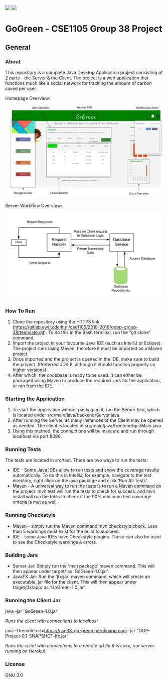 <img src="https://img.shields.io/badge/Coverage-100%25-green.svg">
<img src="https://img.shields.io/badge/build%20-passed-green.svg">


# GoGreen - CSE1105 Group 38 Project

## General
### About
This repository is a complete Java Desktop Application project consisting of 2 parts - the Server & the Client.
The project is a web application that functions much like a social network for tracking the amount of carbon saved per user.

Homepage Overview:

<img src="pics/homepage-overview.png"  width="600">

Server Workflow Overview:

<img src="pics/server-overview.png"  width="600">


### How To Run
1. Clone the repository using the HTTPS link (https://gitlab.ewi.tudelft.nl/cse1105/2018-2019/oopp-group-38/template.git).
To do this in the Bash terminal, run the "git clone" command.
2. Import the project in your favourite Java IDE (such as IntelliJ or Eclipse). The project runs using Maven, therefore
it must be imported as a Maven project.
3. Once imported and the project is opened in the IDE, make sure to build the project. (Preferred JDK 8, although it should
function properly on higher versions)
4. After which, the codebase is ready to be used. It can either be packaged using Maven to produce the required .jars for the application,
or ran from the IDE.

### Starting the Application
1. To start the application without packaging it, run the Server first, which is located under src/main/java/backend/Server.java
2. After running the Server, as many instances of the Client may be opened as needed. The client is located in src/main/java/frontend/gui/Main.java
3. Using this method, the connections will be insecure and run through localhost via port 8080.

### Running Tests
The tests are located in src/test. There are two ways to run the tests:
* IDE - Some Java IDEs allow to run tests and show the coverage results automatically. To do this in IntelliJ, for example, navigate to the test directory,
right click on the java package and click 'Run All Tests'.
* Maven - A universal way to run the tests is to run a Maven command on the project. mvn test will run the tests to check for success, and mvn install will
run the tests to check if the 90% minimum test coverage criteria is met as well.

### Running Checkstyle
* Maven - simply run the Maven command mvn checkstyle:check. Less than 5 warnings must exist for the build to succeed.
* IDE - some Java IDEs have Checkstyle plugins. These can also be used to see the Checkstyle warnings & errors.

### Building Jars
* Server Jar: Simply run the 'mvn package' maven command. This will then appear under target/ as 'GoGreen-1.0.jar'.
* JavaFX Jar: Run the 'jfx:jar' maven command, which will create an executable .jar file for the client.
This will then appear under target/jfx/app/ as 'GoGreen-1.0.jar'.

### Running the Client Jar
java -jar 'GoGreen-1.0.jar'

*Runs the client with connections to localhost*

java -Dremote.url=https://cse38-go-green.herokuapp.com -jar "OOP-Project-0.1-SNAPSHOT-jfx.jar"

*Runs the client with connections to a remote url (in this case, our server running on Heroku)*


### License
GNU 3.0



